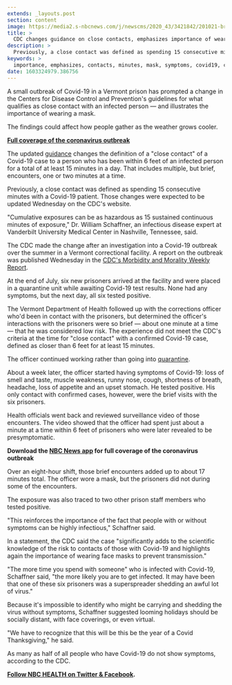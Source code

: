 ```yaml
--- 
extends: _layouts.post 
section: content 
image: https://media2.s-nbcnews.com/j/newscms/2020_43/3421842/201021-brighton-beach-al-1253_2a40377a9f29e5ad5f3298e575fcd286.nbcnews-fp-1200-630.jpg 
title: > 
  CDC changes guidance on close contacts, emphasizes importance of wearing mask 
description: > 
  Previously, a close contact was defined as spending 15 consecutive minutes with a Covid-19 patient.The CDC made the change after an investigation into a Covid-19 outbreak over the summer in a Vermont correctional facility."The more time you spend with someone" who is infected with Covid-19, Schaffner said, "the more likely you are to get infected.Because it's impossible to identify who might be carrying and shedding the virus without symptoms, Schaffner suggested looming holidays should be socially distant, with face coverings, or even virtual.As many as half of all people who have Covid-19 do not show symptoms, according to the CDC. 
keywords: > 
  importance, emphasizes, contacts, minutes, mask, symptoms, covid19, contact, guidance, schaffner, brief, changes, cdc, officer, prisoners, infected, close, wearing 
date: 1603324979.386756 
--- 
```

<div><p class="endmarkEnabled">A small outbreak of Covid-19 in a Vermont prison has prompted a change in the Centers for Disease Control and Prevention's guidelines for what qualifies as close contact with an infected person &#8212; and illustrates the importance of wearing a mask.</p><p class="endmarkEnabled">The findings could affect how people gather as the weather grows cooler.</p><p></p><p id="taboolaReadMoreBelow"></p><p class="endmarkEnabled"><strong><a href="https://www.nbcnews.com/health/coronavirus">Full coverage of the coronavirus outbreak</a></strong></p><p class="endmarkEnabled">The updated <a href="https://www.nbcnews.com/health/health-news/cdc-reverses-again-now-says-covid-19-sometimes-airborne-n1242167" target="_blank">guidance</a> changes the definition of a "close contact" of a Covid-19 case to a person who has been within 6 feet of an infected person for a total of at least 15 minutes in a day. That includes multiple, but brief, encounters, one or two minutes at a time.</p><p class="endmarkEnabled">Previously, a close contact was defined as spending 15 consecutive minutes with a Covid-19 patient. Those changes were expected to be updated Wednesday on the CDC's website.</p><p class="endmarkEnabled">"Cumulative exposures can be as hazardous as 15 sustained continuous minutes of exposure," Dr. William Schaffner, an infectious disease expert at Vanderbilt University Medical Center in Nashville, Tennessee, said.</p><p class="endmarkEnabled">The CDC made the change after an investigation into a Covid-19 outbreak over the summer in a Vermont correctional facility. A report on the outbreak was published Wednesday in the <a href="https://www.cdc.gov/mmwr/volumes/69/wr/mm6943e1.htm?s_cid=mm6943e1_w" target="_blank">CDC's Morbidity and Morality Weekly Report</a>.</p><p></p><p class="endmarkEnabled">At the end of July, six new prisoners arrived at the facility and were placed in a quarantine unit while awaiting Covid-19 test results. None had any symptoms, but the next day, all six tested positive.</p><p class="endmarkEnabled">The Vermont Department of Health followed up with the corrections officer who'd been in contact with the prisoners, but determined the officer's interactions with the prisoners were so brief &#8212; about one minute at a time &#8212; that he was considered low risk. The experience did not meet the CDC's criteria at the time for "close contact" with a confirmed Covid-19 case, defined as closer than 6 feet for at least 15 minutes.</p><p class="endmarkEnabled">The officer continued working rather than going into <a href="https://www.nbcnews.com/health/health-news/cdc-changes-covid-19-guidance-how-long-patients-need-be-n1234883" target="_blank">quarantine</a>.</p><p></p><p class="endmarkEnabled">About a week later, the officer started having symptoms of Covid-19: loss of smell and taste, muscle weakness, runny nose, cough, shortness of breath, headache, loss of appetite and an upset stomach. He tested positive. His only contact with confirmed cases, however, were the brief visits with the six prisoners.</p><p class="endmarkEnabled">Health officials went back and reviewed surveillance video of those encounters. The video showed that the officer had spent just about a minute at a time within 6 feet of prisoners who were later revealed to be presymptomatic.</p><p class="endmarkEnabled"><strong>Download the <a href="https://smart.link/5d5ad16083f88">NBC News app</a> for full coverage of the coronavirus outbreak</strong></p><p class="endmarkEnabled">Over an eight-hour shift, those brief encounters added up to about 17 minutes total. The officer wore a mask, but the prisoners did not during some of the encounters.</p><p></p><p class="endmarkEnabled">The exposure was also traced to two other prison staff members who tested positive.</p><p class="endmarkEnabled">"This reinforces the importance of the fact that people with or without symptoms can be highly infectious," Schaffner said.</p><p class="endmarkEnabled">In a statement, the CDC said the case "significantly adds to the scientific knowledge of the risk to contacts of those with Covid-19 and highlights again the importance of wearing face masks to prevent transmission."</p><p class="endmarkEnabled">"The more time you spend with someone" who is infected with Covid-19, Schaffner said, "the more likely you are to get infected. It may have been that one of these six prisoners was a superspreader shedding an awful lot of virus."</p><p></p><p class="endmarkEnabled">Because it's impossible to identify who might be carrying and shedding the virus without symptoms, Schaffner suggested looming holidays should be socially distant, with face coverings, or even virtual.</p><p class="endmarkEnabled">"We have to recognize that this will be this be the year of a Covid Thanksgiving," he said.</p><p class="endmarkEnabled">As many as half of all people who have Covid-19 do not show symptoms, according to the CDC.</p><p class="endmarkEnabled"><strong><a href="https://www.nbcnews.com/health/health-news/coronavirus-spreads-first-time-u-s-cdc-says-n1126566">Follow </a><a href="https://www.nbcnews.com/health">NBC HEALTH</a><a href="https://www.nbcnews.com/health/health-news/coronavirus-spreads-first-time-u-s-cdc-says-n1126566"> on </a><a href="https://twitter.com/NBCNewsHealth">Twitter</a><a href="https://www.nbcnews.com/health/health-news/coronavirus-spreads-first-time-u-s-cdc-says-n1126566"> &amp; </a><a href="https://www.facebook.com/NBCNewsHealth/">Facebook</a>.</strong></p></div>
